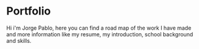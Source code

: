 # Portfolio
Hi i'm Jorge Pablo, here you can find a road map of the work I have made and more information like my resume, my introduction, school background and skills.
